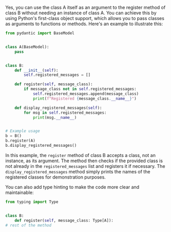 Yes, you can use the class A itself as an argument to the register method of
class B without needing an instance of class A. You can achieve this by using
Python's first-class object support, which allows you to pass classes as
arguments to functions or methods. Here's an example to illustrate this:

```python
from pydantic import BaseModel


class A(BaseModel):
    pass


class B:
    def __init__(self):
        self.registered_messages = []

    def register(self, message_class):
        if message_class not in self.registered_messages:
            self.registered_messages.append(message_class)
            print(f"Registered {message_class.__name__}")

    def display_registered_messages(self):
        for msg in self.registered_messages:
            print(msg.__name__)


# Example usage
b = B()
b.register(A)
b.display_registered_messages()
```

In this example, the `register` method of class B accepts a class, not an
instance, as its argument. The method then checks if the provided class is not
already in the `registered_messages` list and registers it if necessary.
The `display_registered_messages` method simply prints the names of the
registered classes for demonstration purposes.

You can also add type hinting to make the code more clear and maintainable:

```python
from typing import Type


class B:
    def register(self, message_class: Type[A]):
# rest of the method
```